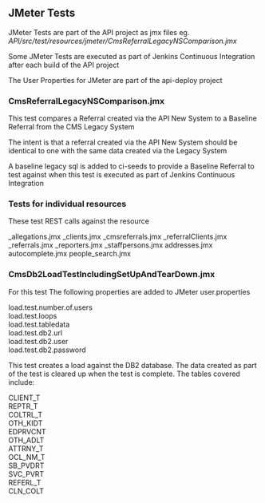 ## JMeter Tests

JMeter Tests are part of the API project as jmx files eg. *API/src/test/resources/jmeter/CmsReferralLegacyNSComparison.jmx*

Some JMeter Tests are executed as part of Jenkins Continuous Integration after each build of the API project

The User Properties for JMeter are part of the api-deploy project

### CmsReferralLegacyNSComparison.jmx

This test compares a Referral created via the API New System to a Baseline Referral from the CMS Legacy System

The intent is that a referral created via the API New System should be identical to one with the same data created via the Legacy System

A baseline legacy sql is added to ci-seeds to provide a Baseline Referral to test against when this test is executed as part of Jenkins Continuous Integration

### Tests for individual resources

These test REST calls against the resource

_allegations.jmx
_clients.jmx
_cmsreferrals.jmx
_referralClients.jmx
_referrals.jmx
_reporters.jmx
_staffpersons.jmx
addresses.jmx
autocomplete.jmx
people_search.jmx

### CmsDb2LoadTestIncludingSetUpAndTearDown.jmx

For this test The following properties are added to JMeter user.properties

load.test.number.of.users<br>
load.test.loops<br>
load.test.tabledata<br>
load.test.db2.url<br>
load.test.db2.user<br>
load.test.db2.password<br>

This test creates a load against the DB2 database. The data created as part of the test is cleared up when the test is complete. The tables covered include:

CLIENT_T<br>
REPTR_T<br>
COLTRL_T<br>
OTH_KIDT<br>
EDPRVCNT<br>
OTH_ADLT<br>
ATTRNY_T<br>
OCL_NM_T<br>
SB_PVDRT<br>
SVC_PVRT<br>
REFERL_T<br>
CLN_COLT<br>

